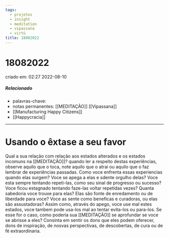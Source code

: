 ```yaml
---
tags:
  - projetos
  - insight
  - meditation
  - vipassana
  - virtú
title: 18082022
---
```


# 18082022

criado em: 02:27 2022-08-10

##### Relacionado

- palavras-chave:
- notas permanentes: [[MEDITAÇÃO]] [[Vipassana]]
- [[Manufacturing Happy Citizens]]
- [[Happycracia]]

---

# Usando o êxtase a seu favor

Qual a sua relação com relação aos estados alterados e os estados incomuns na [[MEDITAÇÃO]]? quando ler a respeito destas experiências, observe aquilo que o toca, note aquilo que o atrai ou aquilo que o faz lembrar de experiências passadas. Como voce enfrenta essas experiencias quando elas surgem? Voce se apega a elas e sdente orgulho delas? Voce esta sempre tentando repeti-las, como seu sinal de progresso ou sucesso? Voce ficou estagnado tentando faze-las voltar repetidas vezes? Quanta sabedoria voce trouxe para elas? Elas são fonte de enredamento ou de liberdade para voce? Voce as sente como beneficas e curadoras, ou elas são assustadoras? Assim como, através do apego, voce use mal estes estados, voce tambem pode usa-los mal ao tentar evita-los ou para-los. Se esse for o caso, como poderia sua [[MEDITAÇÃO]] se aprofundar se voce se abrisse a eles? Consinta em sentir os dons que eles podem oferecer, dons de inspiração, de nosvas perspectivas, de descobertas, de cura ou de fé extraordinaria.
